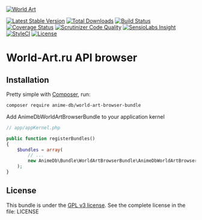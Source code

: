 [![World Art](http://www.world-art.ru/img/logo.gif)](http://www.world-art.ru)

[![Latest Stable Version](https://img.shields.io/packagist/v/anime-db/world-art-browser-bundle.svg?maxAge=3600&label=stable)](https://packagist.org/packages/anime-db/world-art-browser-bundle)
[![Total Downloads](https://img.shields.io/packagist/dt/anime-db/world-art-browser-bundle.svg?maxAge=3600)](https://packagist.org/packages/anime-db/world-art-browser-bundle)
[![Build Status](https://img.shields.io/travis/anime-db/world-art-browser-bundle.svg?maxAge=3600)](https://travis-ci.org/anime-db/world-art-browser-bundle)
[![Coverage Status](https://img.shields.io/coveralls/anime-db/world-art-browser-bundle.svg?maxAge=3600)](https://coveralls.io/github/anime-db/world-art-browser-bundle?branch=master)
[![Scrutinizer Code Quality](https://img.shields.io/scrutinizer/g/anime-db/world-art-browser-bundle.svg?maxAge=3600)](https://scrutinizer-ci.com/g/anime-db/world-art-browser-bundle/?branch=master)
[![SensioLabs Insight](https://img.shields.io/sensiolabs/i/ecc1f470-e9f7-4972-b503-7ee0d77de3ab.svg?maxAge=3600&label=SLInsight)](https://insight.sensiolabs.com/projects/ecc1f470-e9f7-4972-b503-7ee0d77de3ab)
[![StyleCI](https://styleci.io/repos/43503665/shield?branch=master)](https://styleci.io/repos/43503665)
[![License](https://img.shields.io/packagist/l/anime-db/world-art-browser-bundle.svg?maxAge=3600)](https://github.com/anime-db/world-art-browser-bundle)

World-Art.ru API browser
========================

Installation
------------

Pretty simple with [Composer](http://packagist.org), run:

```sh
composer require anime-db/world-art-browser-bundle
```

Add AnimeDbWorldArtBrowserBundle to your application kernel

```php
// app/appKernel.php

public function registerBundles()
{
    $bundles = array(
        // ...
        new AnimeDb\Bundle\WorldArtBrowserBundle\AnimeDbWorldArtBrowserBundle(),
    );
}
```

License
-------

This bundle is under the [GPL v3 license](http://opensource.org/licenses/GPL-3.0).
See the complete license in the file: LICENSE
